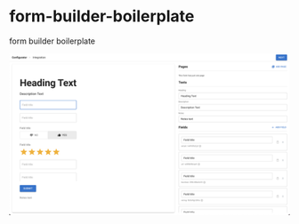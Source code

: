 # form-builder-boilerplate

form builder boilerplate

![preview image](https://raw.githubusercontent.com/zhabinsky/form-builder-boilerplate/master/screenshot.png?raw=true)
